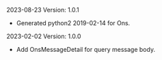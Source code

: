 2023-08-23 Version: 1.0.1
- Generated python2 2019-02-14 for Ons.

2023-02-02 Version: 1.0.0
- Add OnsMessageDetail for query message body.

